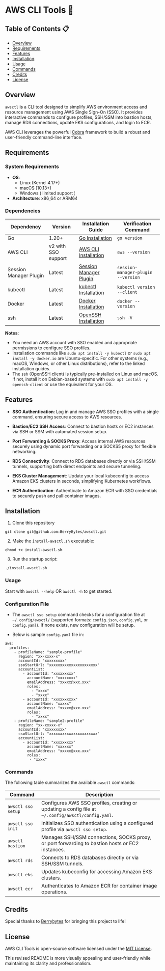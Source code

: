 # AWS CLI Tools 🔧

## Table of Contents 📋

- [Overview](#overview)
- [Requirements](#requirements)
- [Features](#feaures)
- [Installation](#installation)
- [Usage](#usage)
- [Commands](#commands)
- [Credits](#credits)
- [License](#license)

## Overview

`awsctl` is a CLI tool designed to simplify AWS environment access and resource management using AWS Single Sign-On (SSO). It provides interactive commands to configure profiles, SSH/SSM into bastion hosts, manage RDS connections, update EKS configurations, and login to ECR.

AWS CLI leverages the powerful [Cobra](https://github.com/spf13/cobra) framework to build a robust and user-friendly command-line interface.

## Requirements

### System Requirements
- **OS**:
  - Linux (Kernel 4.17+)
  - macOS (10.13+)
  - Windows ( limited support )
- **Architecture**: x86_64 or ARM64

### Dependencies
| Dependency | Version | Installation Guide | Verification Command |
|------------|---------|--------------------|----------------------|
| Go | 1.20+ | [Go Installation](https://go.dev/doc/install) | `go version` |
| AWS CLI | v2 with SSO support | [AWS CLI Installation](https://docs.aws.amazon.com/cli/latest/userguide/getting-started-install.html) | `aws --version` |
| Session Manager Plugin | Latest | [Session Manager Plugin](https://docs.aws.amazon.com/systems-manager/latest/userguide/session-manager-working-with-install-plugin.html) | `session-manager-plugin --version` |
| kubectl | Latest | [kubectl Installation](https://kubernetes.io/docs/tasks/tools/install-kubectl/) | `kubectl version --client` |
| Docker | Latest | [Docker Installation](https://docs.docker.com/get-docker/) | `docker --version` |
| ssh | Latest | [OpenSSH Installation](https://www.openssh.com/) | `ssh -V` |

**Notes**:
- You need an AWS account with SSO enabled and appropriate permissions to configure SSO profiles.
- Installation commands like `sudo apt install -y kubectl` or `sudo apt install -y docker.io` are Ubuntu-specific. For other systems (e.g., macOS, Windows, or other Linux distributions), refer to the linked installation guides.
- The `ssh` (OpenSSH client) is typically pre-installed on Linux and macOS. If not, install it on Debian-based systems with `sudo apt install -y openssh-client` or use the equivalent for your OS.

## Features

- **SSO Authentication**: Log in and manage AWS SSO profiles with a single command, ensuring secure access to AWS resources.

- **Bastion/EC2 SSH Access**: Connect to bastion hosts or EC2 instances via SSH or SSM with automated session setup.

- **Port Forwarding & SOCKS Proxy**: Access internal AWS resources securely using dynamic port forwarding or a SOCKS5 proxy for flexible networking.

- **RDS Connectivity**: Connect to RDS databases directly or via SSH/SSM tunnels, supporting both direct endpoints and secure tunneling.

- **EKS Cluster Management**: Update your local kubeconfig to access Amazon EKS clusters in seconds, simplifying Kubernetes workflows.

- **ECR Authentication**: Authenticate to Amazon ECR with SSO credentials to securely push and pull container images.

## Installation

1. Clone this repository
```
git clone git@github.com:BerryBytes/awsctl.git
```

2. Make the `install-awsctl.sh` executable:
```
chmod +x install-awsctl.sh
```
3. Run the startup script:
```
./install-awsctl.sh
```

### Usage

Start with `awsctl --help` OR `awsctl -h` to get started.

### Configuration File

- The `awsctl sso setup` command checks for a configuration file at `~/.config/awsctl/` (supported formats: `config.json`, `config.yml`, or `config.yaml`). If none exists, new configuration will be setup.

- Below is sample `config.yaml` file in:
```
aws:
  profiles:
    - profileName: "sample-profile"
      region: "xx-xxxx-x"
      accountId: "xxxxxxxxx"
      ssoStartUrl: "xxxxxxxxxxxxxxxxxxxxxx"
      accountList:
        - accountId: "xxxxxxxxx"
          accountName: "xxxxxxxx"
          emailAddress: "xxxxx@xxx.xxx"
          roles:
            - "xxxx"
            - "xxxx"
        - accountId: "xxxxxxxxxx"
          accountName: "xxxxx"
          emailAddress: "xxxxx@xxx.xxx"
          roles:
            - "xxxx"
    - profileName: "sample2-profile"
      region: "xx-xxxxx-x"
      accountId: "xxxxxxxxx"
      ssoStartUrl: "xxxxxxxxxxxxxxxxxxxxxx"
      accountList:
        - accountId: "xxxxxxxxx"
          accountName: "xxxxxx"
          emailAddress: "xxxxx@xxx.xxx"
          roles:
           - "xxxx"

```


### Commands

The following table summarizes the available `awsctl` commands:

| Command             | Description
|---------------------|-----------------------------------------------------------------------------|
| `awsctl sso setup`  | Configures AWS SSO profiles, creating or updating a config file at `~/.config/awsctl/config.yaml`. | `awsctl sso setup`  |
| `awsctl sso init`   | Initializes SSO authentication using a configured profile via `awsctl sso setup`.                   | `awsctl sso init`   |
| `awsctl bastion`    | Manages SSH/SSM connections, SOCKS proxy, or port forwarding to bastion hosts or EC2 instances. | `awsctl bastion`    |
| `awsctl rds`        | Connects to RDS databases directly or via SSH/SSM tunnels.                   | `awsctl rds`        |
| `awsctl eks`        | Updates kubeconfig for accessing Amazon EKS clusters.                        | `awsctl eks`        |
| `awsctl ecr`        | Authenticates to Amazon ECR for container image operations.                  | `awsctl ecr`        |

## Credits

Special thanks to [Berrybytes](https://www.berrybytes.com) for bringing this project to life!


## License

AWS CLI Tools is open-source software licensed under the [MIT License](LICENSE).

This revised README is more visually appealing and user-friendly while maintaining its clarity and professionalism.
